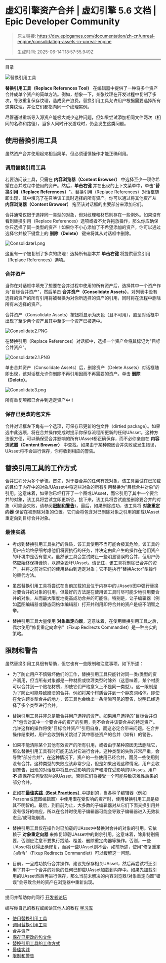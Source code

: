# 虚幻引擎资产合并 | 虚幻引擎 5.6 文档 | Epic Developer Community

> 原文链接: https://dev.epicgames.com/documentation/zh-cn/unreal-engine/consolidating-assets-in-unreal-engine
> 
> 生成时间: 2025-06-14T18:57:55.949Z

---

目录

![替换引用工具](https://dev.epicgames.com/community/api/documentation/image/e2e0419c-a274-46f9-8860-c50345750cdf?resizing_type=fill&width=1920&height=335)

**替换引用工具（Replace References Tool）** 在编辑器中提供了一种将多个资产合并成单个资产的简单方法。例如，想象一下，某张纹理在开发过程中复制了多次，导致重复保存纹理，造成资产浪费。替换引用工具允许用户根据需要选择所有这类纹理，并让它们都指向同一个纹理实例。

尽管通过重新导入源资产能极大减少这种问题，但如果尝试添加相同文件两次（相同的名称和路径），当多人同时开发游戏时，仍会发生这类问题。

## 使用替换引用工具

虽然资产合并使用起来相当简单，但必须谨慎操作才能正确利用。

### 调用替换引用工具

若要访问该工具，只需在 **内容浏览器（Content Browser）** 中选择至少一项你希望在合并过程中使用的资产。然后，**单击右键** 并在出现的上下文菜单中，单击"**替换引用（Replace References）**"。替换引用（Replace References）对话框随即出现，其中填充了在召唤该工具时选择的所有资产。你可以通过将其他资产从 **内容浏览器（Content Browser）** 拖至该对话框的主要部分来添加它们。

合并通常仅限于选择同一类型的对象，但对纹理和材质则存在一些例外。如果没有看到替换引用（Replace References）选项或者不允许拖放操作，那么你应确保你只选择了同一类型的资产！如果你不小心添加了不希望添加的资产，你可以通过选择它并按下键盘上的 **删除（Delete）** 键来将其从对话框中删除。

![Consolidate1.png](https://d1iv7db44yhgxn.cloudfront.net/documentation/images/f13ce47a-858d-4236-a4c4-72f2945ea173/consolidate1.png)

这里有一个被复制了多次的纹理！选择所有副本并 **单击右键** 将提供替换引用（Replace References）选项。

### 合并资产

当你在对话框中填充了想要在合并过程中使用的所有资产后，选择其中一个资产作为"目标合并资产"，然后单击 **合并资产（Consolidate Assets）**。对列表中没有选择的资产的所有引用将被替换为对你所选择的资产的引用，同时将在流程中删除所有未选择的资产。

合并资产（Consolidate Assets）按钮将显示为灰色（且不可用），直至对话框中出现了至少两个资产且其中至少一个资产已被选中。

![Consolidate2.PNG](https://d1iv7db44yhgxn.cloudfront.net/documentation/images/a1da864e-4822-4f72-a698-6ad1e5005bbc/consolidate2.png)

在替换引用（Replace References）对话框中，选择一个资产会将其标记为"目标合并资产"。

![Consolidate2.1.PNG](https://d1iv7db44yhgxn.cloudfront.net/documentation/images/c39459a8-d0a2-4d8a-8a9f-6415729461c7/consolidate2-1.png)

单击合并资产（Consolidate Assets）后，删除资产（Delete Assets）对话框随即出现，该对话框允许你删除不再引用因而不再需要的资产。单击 **删除（Delete）**。

![Consolidate3.png](https://d1iv7db44yhgxn.cloudfront.net/documentation/images/5c79990b-ec93-4ace-b316-bc6a3307885d/consolidate3.png)

所有重复项都已合并到选定资产中！

### 保存已更改的包文件

合并对话框左下角有一个选项，可保存已更新的包文件（dirtied package）。如果选中此选项，将在合并操作完成时提示你保存流程所更新的任何UAsset。这种方法很方便，可以确保受合并影响的所有UAsset都正确保存，而不必你亲自在 **内容浏览器（Content Browser）** 中查找。如果由于某种原因合并失败或发生错误，UAsset将不会进行保存，你将收到相应的警告。

## 替换引用工具的工作方式

合并过程分为多个步骤。首先，对于要合并的任何有效对象，该工具尝试在已加载的且位于内存中的对象/UAsset中将这些对象的所有引用替换为"目标合并对象"的引用。这意味着，如果你已经打开了一个图或UAsset，而它引用了其中一个要合并的对象，该工具将尝试立即更新它。接下来，该工具将尝试直接删除要合并的对象（可能会失败，请参阅[**限制和警告**](/documentation/zh-cn/unreal-engine/consolidating-assets-in-unreal-engine#%E9%99%90%E5%88%B6%E5%92%8C%E8%AD%A6%E5%91%8A)）。最后，如果删除成功，该工具将 **对象重定向器** 保留在被删除对象的位置。它们会将包含对已删除对象之引用的卸载UAsset重定向到目标合并对象。

### 最佳实践

-   考虑到替换引用工具执行的性质，该工具使用不当可能会极其危险。该工具的用户应始终仔细考虑他们将要执行的任务，并决定由此产生的操作在他们资产的环境中是否有意义。虽然该工具会尝试防止一些明显错误的合并，但用户仍然应始终保持谨慎，以避免毁坏UAsset。请记住，该工具将删除已合并的资产，并将之前对它们的使用路由到选定对象；它不是执行"替换Actor"型操作的替代方法。
    
-   虽然替换引用工具将尝试在当前加载的且位于内存中的UAsset/图中强行替换对要合并的对象的引用，但最好的方法是在使用该工具时尽可能少地引用要合并的对象，从而最大限度地提高成功合并的可能性。特别是，让子编辑器（例如蓝图编辑器或静态网格体编辑器）打开并利用即将合并的资产是极不明智之举。
    
-   替换引用工具大量使用 **对象重定向器**，这意味着，在使用替换引用工具之后，偶尔使用"修复重定向命令"（Fixup Redirects Commandlet）是一种务实的策略。
    

## 限制和警告

虽然替换引用工具很有帮助，但它也有一些限制和注意事项，如下所述：

-   为了防止用户不慎毁坏他们的工作，替换引用工具只能针对同一类/类型的资产调用，但当所有对象都是一种材质或纹理类型时除外（这意味着，某个材质可以合并到一个贴花材质，即使它们严格意义上不是同一类型）。这一限制是为了防止可能导致崩溃的合并，例如将某个材质合并到一个静态网格体。即使在允许跨类型合并的地方，该工具也会给出一条清晰可见的警告，说明已经选择了多个类型进行合并。
    
-   替换引用工具并非总是能合并用户选择的资产。如果用户选择的"目标合并资产"包含对其中一个要合并的资产的引用，则不会合并该要合并的特定资产。允许这样的操作将使"目标合并资产"引用自身，而这必定会带来问题。在合并操作结束时，用户会收到有关跳过了其中哪些资产的合并（如有）的警告。
    
-   如果不能清除某个其他有效资产的所有引用，或者由于某种原因无法删除它，那么替换引用工具有时可能无法对它进行合并。这种类型的失败非常严重，会导致"部分合并"，在这种情况下，资产的一些使用已经合并，而另一些使用则没有合并。这种类型的失败应该非常少见，但是如果出现这种情况，用户会收到警告，出现的对话框中将显示受影响的资产和潜在受影响的UAsset。用户 **不** 应保存任何受影响的UAsset，否则它们将接受一个可能导致灾难性后果的部分合并。
    
-   正如在[**最佳实践（Best Practices）**](/documentation/zh-cn/unreal-engine/consolidating-assets-in-unreal-engine#%E6%9C%80%E4%BD%B3%E5%AE%9E%E8%B7%B5)中提到的，当各种子编辑器（例如Persona或蓝图编辑器）中使用潜在受影响的资产时，使用替换引用工具是极其不明智的。最后，到目前为止，大多数的子编辑器对从它们下面交换引用并没有很好的响应，所以在合并时使用子编辑器可能会导致子编辑器进入无效状态且/或可能崩溃。
    
-   替换引用工具仅在操作时已加载的UAsset中替换对合并的对象的引用。它依赖于 **对象重定向器** 来修复卸载UAsset中的剩余引用。这意味着，除非特别需要，否则应注意不要执行践踏、覆盖、删除重定向器等操作。否则，一些UAsset将获得正确修复，而另一些UAsset则不会。如前所述，使用"修复重定向命令"（Fixup Redirects Commandlet）可以缓解这一问题。
    
-   目前，一旦成功执行合并操作，建议先保存相关UAsset，然后再尝试将还引用了其中一个合并的对象的任何已卸载UAsset加载到内存中。如果先加载引用的UAsset然后再进行保存，那么当前未解决的内容浏览器/对象重定向器"错误"会导致合并的资产在浏览器中重新出现。
    

* * *

提问并帮助你的同行 [开发者论坛](https://forums.unrealengine.com/categories?tag=unreal-engine)

编写你自己的教程或阅读其他人的教程 [学习库](https://dev.epicgames.com/community/unreal-engine/learning)

-   [使用替换引用工具](/documentation/zh-cn/unreal-engine/consolidating-assets-in-unreal-engine#%E4%BD%BF%E7%94%A8%E6%9B%BF%E6%8D%A2%E5%BC%95%E7%94%A8%E5%B7%A5%E5%85%B7)
-   [调用替换引用工具](/documentation/zh-cn/unreal-engine/consolidating-assets-in-unreal-engine#%E8%B0%83%E7%94%A8%E6%9B%BF%E6%8D%A2%E5%BC%95%E7%94%A8%E5%B7%A5%E5%85%B7)
-   [合并资产](/documentation/zh-cn/unreal-engine/consolidating-assets-in-unreal-engine#%E5%90%88%E5%B9%B6%E8%B5%84%E4%BA%A7)
-   [保存已更改的包文件](/documentation/zh-cn/unreal-engine/consolidating-assets-in-unreal-engine#%E4%BF%9D%E5%AD%98%E5%B7%B2%E6%9B%B4%E6%94%B9%E7%9A%84%E5%8C%85%E6%96%87%E4%BB%B6)
-   [替换引用工具的工作方式](/documentation/zh-cn/unreal-engine/consolidating-assets-in-unreal-engine#%E6%9B%BF%E6%8D%A2%E5%BC%95%E7%94%A8%E5%B7%A5%E5%85%B7%E7%9A%84%E5%B7%A5%E4%BD%9C%E6%96%B9%E5%BC%8F)
-   [最佳实践](/documentation/zh-cn/unreal-engine/consolidating-assets-in-unreal-engine#%E6%9C%80%E4%BD%B3%E5%AE%9E%E8%B7%B5)
-   [限制和警告](/documentation/zh-cn/unreal-engine/consolidating-assets-in-unreal-engine#%E9%99%90%E5%88%B6%E5%92%8C%E8%AD%A6%E5%91%8A)